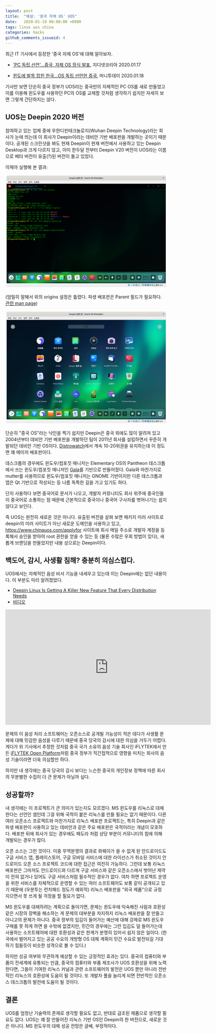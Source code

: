 ```yaml
---
layout: post
title:  "해설: '중국 자체 OS' UOS"
date:   2020-01-19 00:00:00 +0900
tags: linux uos china
categories: hacks
github_comments_issueid: 4
---
```


최근 IT 기사에서 등장한 '중국 자체 OS'에 대해 알아보자.

* ['PC 독립 선언'...중국, 자체 OS 정식
  발표](http://www.zdnet.co.kr/view/?no=20200117084059), 지디넷코리아
  2020.01.17

* [윈도에 발목 잡힌 한국…OS 독립 선언한
  중국](https://news.mt.co.kr/newsEmail.html?no=2020011715132552031&type=1&gubn=undefined),
  머니투데이 2020.01.18

기사만 보면 단순히 중국 정부가 UOS라는 중국만의 자체적인 PC OS를 새로 만들었고
이를 이용해 윈도우를 사용하던 PC의 OS를 교체할 것처럼 생각하기 쉽지만 자세히
보면 그렇게 간단하지는 않다.

## UOS는 Deepin 2020 버전

참여하고 있는 업체 중에 우한디핀테크놀로지(Wuhan Deepin Technology)라는 회사가
눈에 띄는데 이 회사가 Deepin이라는 데비안 기반 배포판을 개발하는 곳이기
때문이다. 공개된 스크린샷을 봐도 현재 Deepin이 현재 버전에서 사용하고 있는
Deepin Desktop과 크게 다르지 않고, 이미 한두달 전부터 Deepin V20 버전이
UOS라는 이름으로 베타 버전이 유출(?)된 버전이 돌고 있었다.

이제야 실행해 본 결과:

![UOS 정보](/assets/img/2020-01/2020-01-19-uos-basic.png)

(엄밀히 말해서 위의 origins 설정은 틀렸다. 파생 배포판은 Parent 필드가 필요하다.
[관련 man page](https://manpages.debian.org/jessie/dpkg-dev/deb-origin.5.en.html))

![UOS 메뉴](/assets/img/2020-01/2020-01-19-uos-menu.png)

단순히 "중국 OS"라는 낙인을 찍기 쉽지만 Deepin은 중국 외에도 많이 알려져 있고
2004년부터 데비안 기반 배포판을 개발하던 팀이 2011년 회사를 설립하면서 꾸준히
개발되던 데비안 기반 OS이다.
[Distrowatch](https://distrowatch.com/table.php?distribution=deepin)에서 계속
10-20위권을 유지하는데 이 정도면 꽤 메이저 배포판이다.

데스크톱의 경우에도 윈도우/컴포짓 매니저는 Elementary OS의 Pantheon
데스크톱에서 쓰는 윈도우/컴포짓 매니저인
[Gala](https://github.com/elementary/gala)를 기반으로 만들어졌다. Gala와
마찬가지로 mutter를 사용하므로 윈도우/컴포짓 매니저는 GNOME 기반이지만 다른
데스크톱과 앱은 Qt 기반으로 작성되는 등 나름 독특한 길을 가고 있기도 하다.

단지 사용하다 보면 중국어로 문서가 나오고, 개발자 커뮤니티도 회사 위주에
중국인들이 중국어로 소통하는 점 때문에 근본적으로 중국이나 중국어 구사자를
벗어나기는 쉽지 않다고 보인다.

즉 UOS는 완전히 새로운 것은 아니다. 유출된 버전을 살펴 보면 패키지 미러
사이트로 deepin의 미러 사이트가 아닌 새로운 도메인을 사용하고 있고,
https://www.chinauos.com/applyfor 사이트에 회사 메일 주소로 개발자 계정을
등록해서 승인을 받아야 root 권한을 얻을 수 있는 등 (물론 수많은 우회 방법이
있다), 새롭게 브랜딩을 만들었지만 내용 상으로는 Deepin이다.

## 백도어, 감시, 사생활 침해? 충분히 의심스럽다.

UOS에서는 자체적인 음성 비서 기능을 내세우고 있는데 이는 Deepin에는 없던
내용이다. 이 부분도 미리 알려졌었다.

* [Deepin Linux Is Getting A Killer New Feature That Every Distribution
  Needs](https://www.forbes.com/sites/jasonevangelho/2019/11/15/it-sure-looks-like-an-ai-voice-assistant-is-coming-to-deepin-linux-v20/#3573b6993dfc)
* [비디오](https://www.youtube.com/watch?v=2p6j-r0ENAY)

<iframe width="640" height="360" src="https://www.youtube.com/embed/2p6j-r0ENAY" frameborder="0" allow="accelerometer; autoplay; encrypted-media; gyroscope; picture-in-picture" allowfullscreen></iframe>

문제의 이 음성 처리 소프트웨어는 오픈소스로 공개될 가능성이 적은 데다가 사생활
문제에 대해 민감한 음성을 다루기 때문에 중국 당국의 감시에 대한 의심을 거두기
어렵다. 게다가 위 기사에서 추정한 것처럼 중국 국가 소유의 음성 기술 회사인
iFLYTEK에서 만든 [iFLYTEK Open Platform](http://global.xfyun.cn/)처럼 중국
정부가 직간접적으로 영향을 미치는 회사의 음성 기술이라면 더욱 의심할만 하다.

하지만 내 생각에는 중국 당국의 감시 보다는 느슨한 중국의 개인정보 정책에 따른
회사의 무분별한 수집이 더 큰 문제가 아닐까 싶다.

## 성공할까?

내 생각에는 이 프로젝트가 큰 의미가 있는지도 모르겠다. MS 윈도우를 리눅스로
대체한다는 선언인 셈인데 그걸 위해 국적이 붙은 리눅스를 만들 필요는 없기
때문이다. 다른 여러 오픈소스 프로젝트와 마찬가지로 리눅스 배포판 프로젝트는,
특히 Deepin과 같은 파생 배포판이 사용하고 있는 데비안과 같은 주요 배포판은
국적이라는 개념이 모호하다. 배포판 뒤에 회사가 있는 경우에도 페도라 처럼 상당
부분이 커뮤니티의 힘에 의해 개발되는 경우가 많다.

오픈 소스는 그런 것이다. 미중 무역분쟁의 결과로 화웨이가 쓸 수 없게 된
안드로이드도 구글 서비스 앱, 플레이스토어, 구글 모바일 서비스에 대한
라이선스가 취소된 것이지 안드로이드 오픈 소스 프로젝트 코드에 대한 접근은
여전히 가능하다. 그런데 보통 리눅스 배포판은 그마저도 안드로이드와 다르게 구글
서비스와 같은 오픈소스에서 벗어난 제약이 전혀 없거나 있어도 구글 서비스처럼
필수적인 경우가 없다. 여차 하면 프로젝트 운영을 위한 서비스를 자체적으로
운영할 수 있는 여러 소프트웨어도 보통 같이 공개되고 있기 때문에 (우분투는
런치패드 정도가 예외적) 리눅스 배포판을 "외국 제품"으로 규정 지으면서 못 쓰게
될 걱정을 할 필요가 없다.

MS 윈도우를 대체하려는 계획으로 돌아가면, 문제는 윈도우에 익숙해진 사람과
호환성 같은 시장의 장벽을 해소하는 게 문제의 대부분을 차지하지 리눅스 배포판을
잘 만들고 아니고의 문제가 아니다. 중국 정부의 입김이 들어가는 예산에 대해
강제로 MS 윈도우 구매를 못 하게 하면 쓸 수밖에 없겠지만, 민간의 경우에는 그런
입김도 덜 들어가는데 사용하는 소프트웨어에 대한 호환성과 같은 한계가 분명히
있어서 쉽지 않은 일이다. (한국에서 벌어지고 있는 공공 수요의 개방형 OS 대체
계획이 민간 수요로 발전되길 기대하기 힘들듯이 비슷한 성격으로 볼 수 있다.)

하지만 성공 여부와 무관하게 예상할 수 있는 긍정적인 효과는 있다. 중국의
컴퓨터와 부품이 전세계에 유통되는 만큼, 중국의 컴퓨터와 부품 제조사가 UOS
호환성을 위해 노력한다면, 그들이 기여한 리눅스 커널과 관련 소프트웨어의 발전은
UOS 뿐만 아니라 전반적인 리눅스의 호환성에 도움이 될 것이다. 또 개발자 풀을
늘리게 되면 전반적인 오픈소스 데스크톱의 발전에 도움이 될 것이다.

## 결론

UOS를 엄청난 기술력의 존재로 생각할 필요도 없고, 반대로 급조된 제품으로 생각할
필요도 없다. UOS는 꽤 잘 만들어진 리눅스 기반 OS인 Deepin의 한 버전으로,
새로운 것은 아니다. MS 윈도우의 대체 성공 전망은 글쎄, 부정적이다.
